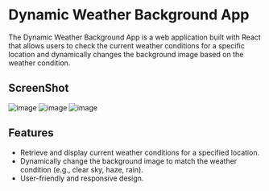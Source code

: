 # Dynamic Weather Background App

The Dynamic Weather Background App is a web application built with React that allows users to check the current weather conditions for a specific location and dynamically changes the background image based on the weather condition.

## ScreenShot

![image](https://github.com/ghatna-koshti/weather-app-React/assets/142246764/5ba631bc-a5b1-49a6-a1bd-080907f21d37)
![image](https://github.com/ghatna-koshti/weather-app-React/assets/142246764/4e540dce-8b9d-47ea-8940-8ccb80a1ce4c)
![image](https://github.com/ghatna-koshti/weather-app-React/assets/142246764/79572d40-5ec4-4775-9f38-ccfd3e230191)



## Features

- Retrieve and display current weather conditions for a specified location.
- Dynamically change the background image to match the weather condition (e.g., clear sky, haze, rain).
- User-friendly and responsive design.


